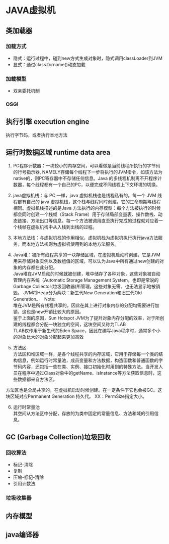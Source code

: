 # JAVA虚拟机

## 类加载器
### 加载方式
* 隐式：运行过程中，碰到new方式生成对象时，隐式调用classLoader到JVM
* 显式：通过class.forname()动态加载
### 加载模型
* 双亲委托机制

### OSGI


## 执行引擎 execution engine 
执行字节码，或者执行本地方法

## 运行时数据区域 runtime data area
1. PC程序计数器：一块较小的内存空间，可以看做是当前线程所执行的字节码的行号指示器, NAMELY存储每个线程下一步将执行的JVM指令，如该方法为native的，则PC寄存器中不存储任何信息。Java 的多线程机制离不开程序计数器，每个线程都有一个自己的PC，以便完成不同线程上下文环境的切换。

2. java虚拟机栈：与 PC 一样，java 虚拟机栈也是线程私有的。每一个 JVM 线程都有自己的 java 虚拟机栈，这个栈与线程同时创建，它的生命周期与线程相同。虚拟机栈描述的是Java 方法执行的内存模型：每个方法被执行的时候都会同时创建一个栈帧（Stack Frame）用于存储局部变量表、操作数栈、动态链接、方法出口等信息。每一个方法被调用直至执行完成的过程就对应着一个栈帧在虚拟机栈中从入栈到出栈的过程。

3. 本地方法栈：与虚拟机栈的作用相似，虚拟机栈为虚拟机执行执行java方法服务，而本地方法栈则为虚拟机使用到的本地方法服务。

4. Java堆：被所有线程共享的一块存储区域，在虚拟机启动时创建，它是JVM用来存储对象实例以及数组值的区域，可以认为Java中所有通过new创建的对象的内存都在此分配。  
Java堆在JVM启动的时候就被创建，堆中储存了各种对象，这些对象被自动管理内存系统（Automatic Storage Management System，也即是常说的 Garbage Collector(垃圾回收器)所管理。这些对象无需、也无法显示地被销毁。
JVM将Heap分为两块：新生代New Generation和旧生代Old Generation。  
Note:    
堆在JVM是所有线程共享的，因此在其上进行对象内存的分配均需要进行加锁，这也是new开销比较大的原因。      
鉴于上面的原因，Sun Hotspot JVM为了提升对象内存分配的效率，对于所创建的线程都会分配一块独立的空间，这块空间又称为TLAB   
TLAB仅作用于新生代的Eden Space，因此在编写Java程序时，通常多个小的对象比大的对象分配起来更加高效    

5. 方法区   
方法区和堆区域一样，是各个线程共享的内存区域，它用于存储每一个类的结构信息，例如运行时常量池，成员变量和方法数据，构造函数和普通函数的字节码内容，还包括一些在类、实例、接口初始化时用到的特殊方法。当开发人员在程序中通过Class对象中的getName、isInstance等方法获取信息时，这些数据都来自方法区。    

方法区也是全局共享的，在虚拟机启动时候创建。在一定条件下它也会被GC。这块区域对应Permanent Generation 持久代。 XX：PermSize指定大小。

6. 运行时常量池   
其空间从方法区中分配，存放的为类中固定的常量信息、方法和域的引用信息。


## GC (Garbage Collection)垃圾回收
### 回收算法
 * 标记-清除
 * 复制
 * 压缩-标记-清除
 * 引用计数法
### 垃圾收集器

## 内存模型
## java编译器 


